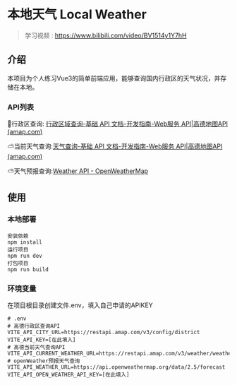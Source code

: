 #  本地天气 Local Weather

>学习视频 : https://www.bilibili.com/video/BV1514y1Y7hH



## 介绍

本项目为个人练习Vue3的简单前端应用，能够查询国内行政区的天气状况，并存储在本地。



### API列表

🚝行政区查询: [行政区域查询-基础 API 文档-开发指南-Web服务 API|高德地图API (amap.com)](https://lbs.amap.com/api/webservice/guide/api/district)

⛅当前天气查询:[天气查询-基础 API 文档-开发指南-Web服务 API|高德地图API (amap.com)](https://lbs.amap.com/api/webservice/guide/api/weatherinfo)

⛅天气预报查询:[Weather API - OpenWeatherMap](https://openweathermap.org/api)



## 使用

### 本地部署

```
安装依赖
npm install
运行项目
npm run dev
打包项目
npm run build
```

### 环境变量

在项目根目录创建文件.env，填入自己申请的APIKEY

```shell
# .env
# 高德行政区查询API
VITE_API_CITY_URL=https://restapi.amap.com/v3/config/district
VITE_API_KEY=[在此填入]
# 高德当前天气查询API
VITE_API_CURRENT_WEATHER_URL=https://restapi.amap.com/v3/weather/weatherInfo
# openWeather预报天气查询
VITE_API_WEATHER_URL=https://api.openweathermap.org/data/2.5/forecast
VITE_API_OPEN_WEATHER_API_KEY=[在此填入]
```

